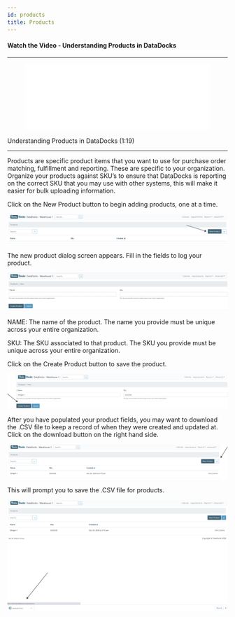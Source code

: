 ```yaml
---
id: products
title: Products
---
```


#### Watch the Video - Understanding Products in DataDocks

***
<figure class="video-container">
  <iframe src="//www.youtube.com/embed/vBWKUyOzFGw" frameborder="0" allowFullScreen width="100%"></iframe>
</figure>


Understanding Products in DataDocks (1:19)
***

Products are specific product items that you want to use for purchase order matching, fulfillment and reporting. These are specific to your organization. Organize your products against SKU’s to ensure that DataDocks is reporting on the correct SKU that you may use with other systems, this will make it easier for bulk uploading information.     

Click on the New Product button to begin adding products, one at a time.

[![New Product](/img/docs/advanced/products/new.jpg)](/img/docs/advanced/products/new.jpg)

The new product dialog screen appears. Fill in the fields to log your product. 

[![New Product Screen](/img/docs/advanced/products/new-product-dialog.jpg)](/img/docs/advanced/products/new-product-dialog.jpg)

NAME: The name of the product. The name you provide must be unique across your entire organization.

SKU: The SKU associated to that product. The SKU you provide must be unique across your entire organization.

Click on the Create Product button to save the product. 

[![Create New](/img/docs/advanced/products/sample-create.jpg)](/img/docs/advanced/products/sample-create.jpg)

After you have populated your product fields, you may want to download the .CSV file to keep a record of when they were created and updated at. Click on the download button on the right hand side.

[![Download Products](/img/docs/advanced/products/download.jpg)](/img/docs/advanced/products/download.jpg)

This will prompt you to save the .CSV file for products. 

[![Download File](/img/docs/advanced/products/download-file.jpg)](/img/docs/advanced/products/download-file.jpg)

